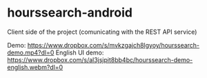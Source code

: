 # hourssearch-android
Client side of the project (comunicating with the REST API service)

Demo: https://www.dropbox.com/s/mvkzgajch8lgyoy/hourssearch-demo.mp4?dl=0
English UI demo: https://www.dropbox.com/s/al3jsjpit8bb4bc/hourssearch-demo-english.webm?dl=0

